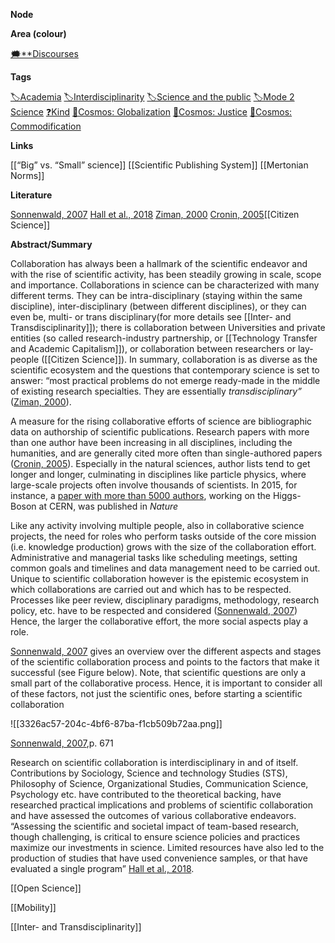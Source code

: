 **Node**

**Area (colour)**

[🗯️**Discourses](https://lean-sphynx-49b.notion.site/Discourses-ab06ed1436054e5b9bf0c0af92149114?pvs=21)

**Tags**

[🏷️Academia](https://lean-sphynx-49b.notion.site/Academia-11bd23c278674ec6843b89f1af801c4d?pvs=21) [🏷️Interdisciplinarity](https://lean-sphynx-49b.notion.site/Interdisciplinarity-8b7e27089f7348828a893429d4f31292?pvs=21) [🏷️Science and the public](https://lean-sphynx-49b.notion.site/Science-and-the-public-0e97862561e84379a6fa9cf93b90ab2b?pvs=21) [🏷️Mode 2 Science](https://lean-sphynx-49b.notion.site/Mode-2-Science-f4287daae3de4bb983342cd01f6f6bcb?pvs=21) [❓Kind](https://lean-sphynx-49b.notion.site/Kind-11587210186680929d30e9ac15b3534c?pvs=21) [🌌Cosmos: Globalization](https://lean-sphynx-49b.notion.site/Cosmos-Globalization-8bfcc0523ab64a819cd329a6875da3ed?pvs=21) [🌌Cosmos: Justice](https://lean-sphynx-49b.notion.site/Cosmos-Justice-e69b4d55d9594bd5be91fcae75164fac?pvs=21) [🌌Cosmos: Commodification](https://lean-sphynx-49b.notion.site/Cosmos-Commodification-ce1df3cd683e4bc39a4f7348f4df6701?pvs=21)

**Links**

[[“Big” vs. “Small” science]] [[Scientific Publishing System]] [[Mertonian Norms]]

**Literature**

[Sonnenwald, 2007](https://lean-sphynx-49b.notion.site/Sonnenwald-2007-61dd1b0ec8f440ca9281e612a21fb9fb?pvs=21) [Hall et al., 2018](https://lean-sphynx-49b.notion.site/Hall-et-al-2018-a1ce80b1f50243afaeb001e6b412734e?pvs=21) [Ziman, 2000](https://lean-sphynx-49b.notion.site/Ziman-2000-c3cc23cb876c4dbe8f10ecda135a072d?pvs=21) [Cronin, 2005](https://lean-sphynx-49b.notion.site/Cronin-2005-05e9345aa0154f15b560b8939805ed76?pvs=21)[[Citizen Science]]

**Abstract/Summary**

Collaboration has always been a hallmark of the scientific endeavor and with the rise of scientific activity, has been steadily growing in scale, scope and importance. Collaborations in science can be characterized with many different terms. They can be intra-disciplinary (staying within the same discipline), inter-disciplinary (between different disciplines), or they can even be, multi- or trans disciplinary(for more details see [[Inter- and Transdisciplinarity]]); there is collaboration between Universities and private entities (so called research-industry partnership, or [[Technology Transfer and Academic Capitalism]]), or collaboration between researchers or lay-people ([[Citizen Science]]). In summary, collaboration is as diverse as the scientific ecosystem and the questions that contemporary science is set to answer: “most practical problems do not emerge ready-made in the middle of existing research specialties. They are essentially _transdisciplinary”_ ([Ziman, 2000](https://lean-sphynx-49b.notion.site/Ziman-2000-c3cc23cb876c4dbe8f10ecda135a072d?pvs=21)).

A measure for the rising collaborative efforts of science are bibliographic data on authorship of scientific publications. Research papers with more than one author have been increasing in all disciplines, including the humanities, and are generally cited more often than single-authored papers ([Cronin, 2005](https://lean-sphynx-49b.notion.site/Cronin-2005-05e9345aa0154f15b560b8939805ed76?pvs=21)). Especially in the natural sciences, author lists tend to get longer and longer, culminating in disciplines like particle physics, where large-scale projects often involve thousands of scientists. In 2015, for instance, a [paper with more than 5000 authors](https://www-nature-com.libproxy.unibz.it/articles/nature14474), working on the Higgs-Boson at CERN, was published in _Nature_

Like any activity involving multiple people, also in collaborative science projects, the need for roles who perform tasks outside of the core mission (i.e. knowledge production) grows with the size of the collaboration effort. Administrative and managerial tasks like scheduling meetings, setting common goals and timelines and data management need to be carried out. Unique to scientific collaboration however is the epistemic ecosystem in which collaborations are carried out and which has to be respected. Processes like peer review, disciplinary paradigms, methodology, research policy, etc. have to be respected and considered ([Sonnenwald, 2007](https://lean-sphynx-49b.notion.site/Sonnenwald-2007-61dd1b0ec8f440ca9281e612a21fb9fb?pvs=21)) Hence, the larger the collaborative effort, the more social aspects play a role.

[Sonnenwald, 2007](https://lean-sphynx-49b.notion.site/Sonnenwald-2007-61dd1b0ec8f440ca9281e612a21fb9fb?pvs=21) gives an overview over the different aspects and stages of the scientific collaboration process and points to the factors that make it successful (see Figure below). Note, that scientific questions are only a small part of the collaborative process. Hence, it is important to consider all of these factors, not just the scientific ones, before starting a scientific collaboration

![[3326ac57-204c-4bf6-87ba-f1cb509b72aa.png]]

[Sonnenwald, 2007](https://lean-sphynx-49b.notion.site/Sonnenwald-2007-61dd1b0ec8f440ca9281e612a21fb9fb?pvs=21),p. 671

  

Research on scientific collaboration is interdisciplinary in and of itself. Contributions by Sociology, Science and technology Studies (STS), Philosophy of Science, Organizational Studies, Communication Science, Psychology etc. have contributed to the theoretical backing, have researched practical implications and problems of scientific collaboration and have assessed the outcomes of various collaborative endeavors. “Assessing the scientific and societal impact of team-based research, though challenging, is critical to ensure science policies and practices maximize our investments in science. Limited resources have also led to the production of studies that have used convenience samples, or that have evaluated a single program” [Hall et al., 2018](https://lean-sphynx-49b.notion.site/Hall-et-al-2018-a1ce80b1f50243afaeb001e6b412734e?pvs=21).

[[Open Science]]

[[Mobility]]

[[Inter- and Transdisciplinarity]]